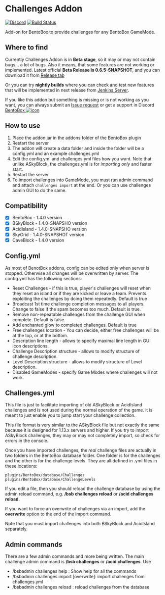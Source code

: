 # Challenges Addon
[![Discord](https://img.shields.io/discord/272499714048524288.svg?logo=discord)](https://discord.bentobox.world)
[![Build Status](https://ci.codemc.org/buildStatus/icon?job=BentoBoxWorld/Challenges)](https://ci.codemc.org/job/BentoBoxWorld/job/Challenges/)

Add-on for BentoBox to provide challenges for any BentoBox GameMode. 

## Where to find

Currently Challenges Addon is in **Beta stage**, so it may or may not contain bugs... a lot of bugs. Also it means, that some features are not working or implemented. 
Latest official **Beta Release is 0.6.5-SNAPSHOT**, and you can download it from [Release tab](https://github.com/BentoBoxWorld/Challenges/releases)

Or you can try **nightly builds** where you can check and test new features that will be implemented in next release from [Jenkins Server](https://ci.codemc.org/job/BentoBoxWorld/job/Challenges/lastStableBuild/).

If you like this addon but something is missing or is not working as you want, you can always submit an [Issue request](https://github.com/BentoBoxWorld/Challenges/issues) or get a support in Discord [BentoBox ![icon](https://avatars2.githubusercontent.com/u/41555324?s=15&v=4)](https://discord.bentobox.world)

## How to use

1. Place the addon jar in the addons folder of the BentoBox plugin
2. Restart the server
3. The addon will create a data folder and inside the folder will be a config.yml and an example challenges.yml
4. Edit the config.yml and challenges.yml files how you want. Note that unlike ASkyBlock, the challenges.yml is for *importing only* and faster start.
5. Restart the server
6. To import challenges into GameMode, you must run admin command and attach `challenges import` at the end. Or you can use challenges admin GUI to do the same.

## Compatibility

- [x] BentoBox - 1.4.0 version
- [x] BSkyBlock - 1.4.0-SNAPSHO version
- [x] AcidIsland - 1.4.0-SNAPSHO version
- [x] SkyGrid - 1.4.0-SNAPSHOT version
- [x] CaveBlock - 1.4.0 version

## Config.yml

As most of BenotBox addons, config can be edited only when server is stopped. Otherwise all changes will be overwritten by server.
The config.yml has the following sections:

* Reset Challenges - if this is true, player's challenges will reset when they reset an island or if they are kicked or leave a team. Prevents exploiting the challenges by doing them repeatedly. Default is true
* Broadcast 1st time challenge completion messages to all players. Change to false if the spam becomes too much. Default is true.
* Remove non-repeatable challenges from the challenge GUI when complete. Default is false.
* Add enchanted glow to completed challenges. Default is true
* Free challenges location - You can decide, either free challenges will be at the top, or at the bottom.
* Description line length - allows to specify maximal line length in GUI icon descriptions.
* Challenge Description structure - allows to modify structure of challenge description.
* Level Description structure - allows to modify structure of Level description.
* Disabled GameModes - specify Game Modes where challenges will not work.

## Challenges.yml

This file is just to facilitate importing of old ASkyBlock or AcidIsland challenges and is not used during the normal operation of the game. it is meant to just enable you to jump start your challenge collection.

This file format is very similar to the ASkyBlock file but not exactly the same because it is designed for 1.13.x servers and higher. If you try to import ASkyBlock challenges, they may or may not completely import, so check for errors in the console. 

Once you have imported challenges, the *real* challenge files are actually in two folders in the BentoBox database folder. One folder is for the challenges and the other is for the challenge levels. They are all defined in .yml files in these locations:

```
plugins/BentoBox/database/Challenges
plugins/BentoBox/database/ChallengeLevels
```

If you edit a file, then you should reload the challenge database by using the admin reload command, e.g. **/bsb challenges reload** or **/acid challenges reload**.

If you want to force an overwrite of challenges via an import, add the **overwrite** option to the end of the import command.

Note that you must import challenges into both BSkyBlock and AcidIsland separately.


## Admin commands

There are a few admin commands and more being written. The main challenge admin command is **/bsb challenges** or **/acid challenges**. Use 

* /bsbadmin challenges help : Show help for all the commands
* /bsbadmin challenges import [overwrite]: import challenges from challenges.yml
* /bsbadmin challenges reload : reload challenges from the database
